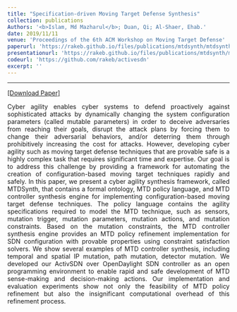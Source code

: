 ```yaml
---
title: "Specification-driven Moving Target Defense Synthesis"
collection: publications
Authors: '<b>Islam, Md Mazharul</b>; Duan, Qi; Al-Shaer, Ehab.'
date: 2019/11/11
venue: 'Proceedings of the 6th ACM Workshop on Moving Target Defense'
paperurl: 'https://rakeb.github.io/files/publications/mtdsynth/mtdsynth.pdf'
presentationurl: 'https://rakeb.github.io/files/publications/mtdsynth/mtdsynth_presentation.pdf'
codeurl: 'https://github.com/rakeb/activesdn'
excerpt: ''
---
```

---
<a href='https://rakeb.github.io/files/publications/mtdsynth/mtdsynth.pdf' target="_blank">[Download Paper]</a>

<!--
<div style='display: flex; justify-content: center;'><img src='https://wasiahmad.github.io/files/publications/2018/LREC-1.png' 
alt='Image not Loading' style='height:350px;' align='middle'></div><br>
-->

<p align="justify">
Cyber agility enables cyber systems to defend proactively against
sophisticated attacks by dynamically changing the system configuration parameters (called mutable parameters) in order to deceive
adversaries from reaching their goals, disrupt the attack plans by
forcing them to change their adversarial behaviors, and/or deterring them through prohibitively increasing the cost for attacks.
However, developing cyber agility such as moving target defense
techniques that are provable safe is a highly complex task that
requires significant time and expertise. Our goal is to address this
challenge by providing a framework for automating the creation of
configuration-based moving target techniques rapidly and safely.
In this paper, we present a cyber agility synthesis framework,
called MTDSynth, that contains a formal ontology, MTD policy
language, and MTD controller synthesis engine for implementing
configuration-based moving target defense techniques. The policy
language contains the agility specifications required to model the
MTD technique, such as sensors, mutation trigger, mutation parameters, mutation actions, and mutation constraints. Based on the
mutation constraints, the MTD controller synthesis engine provides
an MTD policy refinement implementation for SDN configuration
with provable properties using constraint satisfaction solvers. We
show several examples of MTD controller synthesis, including temporal and spatial IP mutation, path mutation, detector mutation.
We developed our ActivSDN over OpenDaylight SDN controller
as an open programming environment to enable rapid and safe
development of MTD sense-making and decision-making actions.
Our implementation and evaluation experiments show not only
the feasibility of MTD policy refinement but also the insignificant
computational overhead of this refinement process.
</p>
